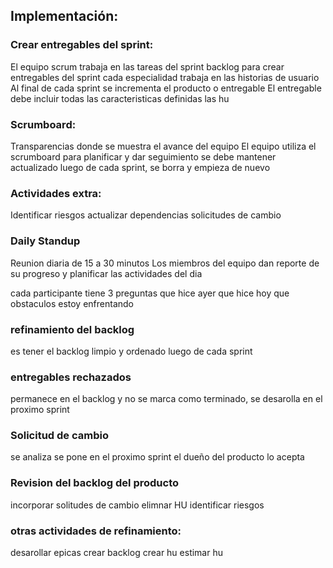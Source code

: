 ## Implementación:

### Crear entregables del sprint:
El equipo scrum trabaja en las tareas del sprint backlog para crear entregables del sprint
cada especialidad trabaja en las historias de usuario
Al final de cada sprint se incrementa el producto o entregable
El entregable debe incluir todas las caracteristicas definidas las hu

### Scrumboard:
Transparencias donde se muestra el avance del equipo
El equipo utiliza el scrumboard para planificar y dar seguimiento
se debe mantener actualizado
luego de cada sprint, se borra y empieza de nuevo

### Actividades extra:
Identificar riesgos
actualizar dependencias
solicitudes de cambio

### Daily Standup
Reunion diaria de 15 a 30 minutos
Los miembros del equipo dan reporte de su progreso y planificar las actividades del dia

cada participante tiene 3 preguntas
que hice ayer
que hice hoy
que obstaculos estoy enfrentando

### refinamiento del backlog
es tener el backlog limpio y ordenado luego de cada sprint

### entregables rechazados
permanece en el backlog y no se marca como terminado, se desarolla en el proximo sprint

### Solicitud de cambio
se analiza se pone en el proximo sprint
el dueño del producto lo acepta

### Revision del backlog del producto
incorporar solitudes de cambio
elimnar HU
identificar riesgos

### otras actividades de refinamiento:
desarollar epicas
crear backlog
crear hu
estimar hu
